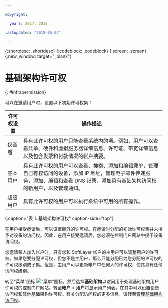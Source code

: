 ```yaml
---

copyright:

  years: 2017, 2018

lastupdated: "2018-05-02"

---
```


{:shortdesc: .shortdesc}
{:codeblock: .codeblock}
{:screen: .screen}
{:new_window: target="_blank"}

# 基础架构许可权
{: #infrapermission}

可以在邀请用户时，设置以下初始许可权集：

| 许可权设置| 操作描述|
|---------------------------|------------------------|
|仅查看| 具有此许可权的用户只能查看系统内的项。例如，用户可以查看凭单、硬件和虚拟服务器详细信息、许可证、带宽详细信息以及包含发票和付款情况的帐户摘要。|
|基本用户| 具有此许可权的用户可以查看、搜索、添加和编辑凭单，管理自己有权访问的设备，添加 IP 地址，管理电子邮件传递服务，添加、编辑和查看 DNS 记录，添加具有基础架构访问权的新用户，以及管理通知。|
|超级用户| 具有此许可权的用户可以执行系统中可用的所有操作。|
{:caption="表 1. 基础架构许可权" caption-side="top"}

在用户接受邀请后，可以设置额外的许可权。在邀请时分配的初始许可权集并未授予对设备的访问权。因此，在用户接受邀请后，您必须在控制门户网站中授予设备访问权。 

您邀请某人加入帐户时，只有您和 SoftLayer 帐户的主用户可以调整用户的许可权。如果您要分配许可权，但您不是主用户，那么只能分配已为您分配的许可权的许可权级别或子集。但是，主用户可以更新帐户中任何人的许可权，使其具有任何访问权级别。 

转至“菜单”图标 ![“菜单”图标](../icons/icon_hamburger.svg)，然后选择**基础架构**以访问用于处理基础架构用户许可权的控制门户网站。转至**帐户** &gt; **用户**将显示用户列表，在其中可以设置设备访问权和其他基础架构许可权。有关分配访问权的更多信息，请转至[管理基础架构访问权](/docs/iam/mnginfra.html#managing-infrastructure-access)。






